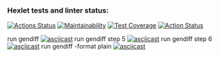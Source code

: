 ### Hexlet tests and linter status:
[![Actions Status](https://github.com/BelarusWillBeFree/frontend-project-lvl2/workflows/hexlet-check/badge.svg)](https://github.com/BelarusWillBeFree/frontend-project-lvl2/actions)
[![Maintainability](https://api.codeclimate.com/v1/badges/41b1f076cc89afb108fc/maintainability)](https://codeclimate.com/github/BelarusWillBeFree/frontend-project-lvl2/maintainability)
[![Test Coverage](https://api.codeclimate.com/v1/badges/41b1f076cc89afb108fc/test_coverage)](https://codeclimate.com/github/BelarusWillBeFree/frontend-project-lvl2/test_coverage)
[![Action Status](https://github.com/BelarusWillBeFree/frontend-project-lvl2/actions/workflows/makeTests.yml/badge.svg)](https://github.com/BelarusWillBeFree/frontend-project-lvl2/actions)

run gendiff
[![asciicast](https://asciinema.org/a/ujAaeK1jEqnM5zrsmkAHAFDoY.svg)](https://asciinema.org/a/ujAaeK1jEqnM5zrsmkAHAFDoY)
run gendiff step 5
[![asciicast](https://asciinema.org/a/ERCkzn6efDszQhU2gibd0Q9Zj.svg)](https://asciinema.org/a/ERCkzn6efDszQhU2gibd0Q9Zj)
run gendiff step 6
[![asciicast](https://asciinema.org/a/GPoLlH4lyeToZICH9hDKReKHo.svg)](https://asciinema.org/a/GPoLlH4lyeToZICH9hDKReKHo)
run gendiff -format plain
[![asciicast](https://asciinema.org/a/gQpBqUz5yn5C0bAig6luCod5v.svg)](https://asciinema.org/a/gQpBqUz5yn5C0bAig6luCod5v)